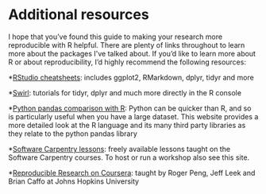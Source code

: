 # Additional resources

I hope that you’ve found this guide to making your research more reproducible with R helpful. There are plenty of links throughout to learn more about the packages I've talked about. If you’d like to learn more about R or about reproducibility, I’d highly recommend the following resources:

*[RStudio cheatsheets](https://www.rstudio.com/resources/cheatsheets/): includes ggplot2, RMarkdown, dplyr, tidyr and more

*[Swirl](http://swirlstats.com/): tutorials for tidyr, dplyr and much more directly in the R console

*[Python pandas comparison with R](http://pandas.pydata.org/pandas-docs/stable/comparison_with_r.html): Python can be quicker than R, and so is particularly useful when you have a large dataset. This website provides a more detailed look at the R language and its many third party libraries as they relate to the python pandas library

*[Software Carpentry lessons](http://software-carpentry.org/lessons/): freely available lessons taught on the Software Carpentry courses. To host or run a workshop also see this site.

*[Reproducible Research on Coursera](https://www.coursera.org/learn/reproducible-research): taught by Roger Peng, Jeff Leek and Brian Caffo at Johns Hopkins University